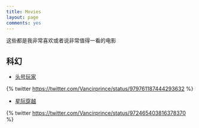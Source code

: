 ```yaml
---
title: Movies
layout: page
comments: yes
---
```


这些都是我非常喜欢或者说非常值得一看的电影

## 科幻

* [头号玩家](https://movie.douban.com/subject/4920389/?from=showing)

{% twitter https://twitter.com/Vancirprince/status/979761187444293632 %}

* [星际穿越](https://movie.douban.com/subject/1889243/)

{% twitter https://twitter.com/Vancirprince/status/972465403816378370 %}
